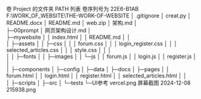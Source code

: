 ﻿卷 Project 的文件夹 PATH 列表
卷序列号为 22E6-B1AB
F:\WORK_OF_WEBSITE\THE-WORK-OF-WEBSITE
│  .gitignore
│  creat.py
│  README.docx
│  README.md
│  web.zip
│  架构.md
│  
├─00prompt
│      网页架构设计.md
│      
├─mywebsite
│  │  index.html
│  │  README.md
│  │  
│  ├─assets
│  │  ├─css
│  │  │      forum.css
│  │  │      login_register.css
│  │  │      selected_articles.css
│  │  │      style.css
│  │  │      
│  │  ├─fonts
│  │  ├─images
│  │  └─js
│  │          forum.js
│  │          login.js
│  │          register.js
│  │          
│  ├─components
│  ├─config
│  ├─data
│  ├─docs
│  ├─pages
│  │      forum.html
│  │      login.html
│  │      register.html
│  │      selected_articles.html
│  │      
│  ├─scripts
│  ├─src
│  └─tests
└─UI参考
        vercel.png
        屏幕截图 2024-12-08 215938.png
        
